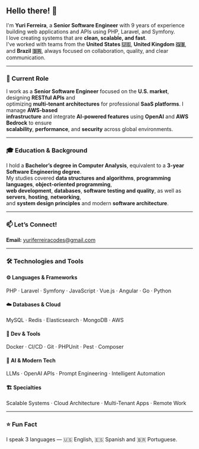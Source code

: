 ## Hello there! 🙂

I'm **Yuri Ferreira**, a **Senior Software Engineer** with 9 years of experience building web applications and APIs using PHP, Laravel, and Symfony.  
I love creating systems that are **clean, scalable, and fast**.  
I've worked with teams from the **United States 🇺🇸**, **United Kingdom 🇬🇧**, and **Brazil 🇧🇷**, always focused on collaboration, quality, and clear communication.  

---

### 🚀 Current Role  
I work as a **Senior Software Engineer** focused on the **U.S. market**, designing **RESTful APIs** and  
optimizing **multi-tenant architectures** for professional **SaaS platforms**. I manage **AWS-based  
infrastructure** and integrate **AI-powered features** using **OpenAI** and **AWS Bedrock** to ensure  
**scalability**, **performance**, and **security** across global environments.

---

### 🎓 Education & Background  
I hold a **Bachelor’s degree in Computer Analysis**, equivalent to a **3-year Software Engineering degree**.  
My studies covered **data structures and algorithms**, **programming languages**, **object-oriented programming**,  
**web development**, **databases**, **software testing and quality**, as well as **servers**, **hosting**, **networking**,  
and **system design principles** and modern **software architecture**.

---

### 📫 Let’s Connect!  
**Email:** yuriferreiracodes@gmail.com  

---

### 🛠️ Technologies and Tools  

#### ⚙️ Languages & Frameworks  
PHP · Laravel · Symfony · JavaScript · Vue.js · Angular · Go · Python 

#### ☁️ Databases & Cloud  
MySQL · Redis · Elasticsearch · MongoDB · AWS  

#### 🧰 Dev & Tools  
Docker · CI/CD · Git · PHPUnit · Pest · Composer  

#### 🤖 AI & Modern Tech  
LLMs · OpenAI APIs · Prompt Engineering · Intelligent Automation  

#### 🏗️ Specialties  
Scalable Systems · Cloud Architecture · Multi-Tenant Apps · Remote Work  

---

### ⭐️ Fun Fact  
I speak 3 languages — 🇺🇸 English, 🇪🇸 Spanish and 🇧🇷 Portuguese.
